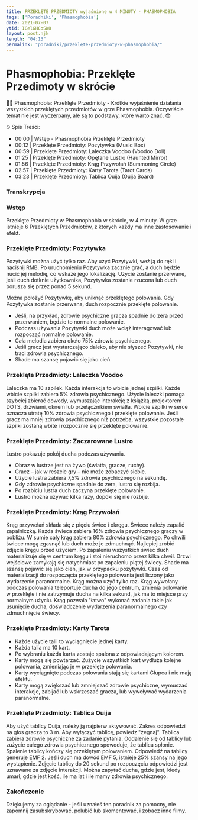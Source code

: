 ```yaml
---
title: PRZEKLĘTE PRZEDMIOTY wyjaśnione w 4 MINUTY - PHASMOPHOBIA
tags: ['Poradniki', 'Phasmophobia']
date: 2021-07-07
ytid: IGelGHCoSW8
layout: post.njk
length: "04:13"
permalink: "poradniki/przeklęte-przedmioty-w-phasmophobia/"
---
```


# Phasmophobia: Przeklęte Przedimoty w skrócie

👋😊 Phasmophobia: Przeklęte Przedmioty - Krótkie wyjaśnienie działania wszystkich przeklętych przedmiotów w grze Phasmophobia. Oczywiście temat nie jest wyczerpany, ale są to podstawy, które warto znać. 😎

⏲ Spis Treści:
- 00:00 | Wstęp - Phasmophobia Przeklęte Przedmioty
- 00:12 | Przeklęte Przedmioty: Pozytywka (Music Box)
- 00:59 | Przeklęte Przedmioty: Laleczka Voodoo (Voodoo Doll)
- 01:25 | Przeklęte Przedmioty: Opętane Lustro (Haunted Mirror)
- 01:56 | Przeklęte Przedmioty: Krąg Przywołań (Summoning Circle)
- 02:57 | Przeklęte Przedmioty: Karty Tarota (Tarot Cards)
- 03:23 | Przeklęte Przedmioty: Tablica Ouija (Ouija Board)


<h3 id="transkrypcja">Transkrypcja</h3>

### Wstęp
Przeklęte Przedmioty w Phasmophobia w skrócie, w 4 minuty. W grze istnieje 6 Przeklętych Przedmiotów, z których każdy ma inne zastosowanie i efekt.

### Przeklęte Przedmioty: Pozytywka
Pozytywki można użyć tylko raz.
Aby użyć Pozytywki, weź ją do ręki i naciśnij RMB.
Po uruchomieniu Pozytywka zacznie grać, a duch będzie nucić jej melodię, co wskaże jego lokalizację.
Użycie zostanie przerwane, jeśli duch dotknie użytkownika, Pozytywka zostanie rzucona lub duch porusza się przez ponad 5 sekund.

Można położyć Pozytywkę, aby uniknąć przeklętego polowania.
Gdy Pozytywka zostanie przerwana, duch rozpocznie przeklęte polowanie.

- Jeśli, na przykład, zdrowie psychiczne gracza spadnie do zera przed przerwaniem, będzie to normalne polowanie.
- Podczas używania Pozytywki duch może wciąż interagować lub rozpocząć normalne polowanie.
- Cała melodia zabiera około 75% zdrowia psychicznego.
- Jeśli gracz jest wystarczająco daleko, aby nie słyszeć Pozytywki, nie traci zdrowia psychicznego.
- Shade ma szansę pojawić się jako cień.

### Przeklęte Przedmioty: Laleczka Voodoo
Laleczka ma 10 szpilek.
Każda interakcja to wbicie jednej szpilki.
Każde wbicie szpilki zabiera 5% zdrowia psychicznego.
Użycie laleczki pomaga szybciej zbierać dowody, wymuszając interakcję z książką, projektorem DOTS, drzwiami, oknem lub przełącznikiem światła.
Wbicie szpilki w serce oznacza utratę 10% zdrowia psychicznego i przeklęte polowanie.
Jeśli gracz ma mniej zdrowia psychicznego niż potrzeba, wszystkie pozostałe szpilki zostaną wbite i rozpocznie się przeklęte polowanie.

### Przeklęte Przedmioty: Zaczarowane Lustro
Lustro pokazuje pokój ducha podczas używania.
- Obraz w lustrze jest na żywo (światła, gracze, ruchy).
- Gracz – jak w reszcie gry – nie może zobaczyć siebie.
- Użycie lustra zabiera 7,5% zdrowia psychicznego na sekundę.
- Gdy zdrowie psychiczne spadnie do zera, lustro się rozbija.
- Po rozbiciu lustra duch zaczyna przeklęte polowanie.
- Lustro można używać kilka razy, dopóki się nie rozbije.


### Przeklęte Przedmioty: Krąg Przywołań
Krąg przywołań składa się z pięciu świec i okręgu.
Świece należy zapalić zapalniczką.
Każda świeca zabiera 16% zdrowia psychicznego graczy w pobliżu.
W sumie cały krąg zabiera 80% zdrowia psychicznego.
Po chwili świece mogą zgasnąć lub duch może je zdmuchnąć.
Najlepiej zrobić zdjęcie kręgu przed użyciem.
Po zapaleniu wszystkich świec duch materializuje się w centrum kręgu i stoi nieruchomo przez kilka chwil.
Drzwi wejściowe zamykają się natychmiast po zapaleniu piątej świecy.
Shade ma szansę pojawić się jako cień, jak w przypadku pozytywki.
Czas od materializacji do rozpoczęcia przeklętego polowania jest liczony jako wydarzenie paranormalne.
Krąg można użyć tylko raz.
Krąg wywołany podczas polowania teleportuje ducha do jego centrum, zmienia polowanie w przeklęte i nie zatrzymuje ducha na kilka sekund, jak ma to miejsce przy normalnym użyciu.
Krąg pozwala "łatwo" wykonać zadania takie jak usunięcie ducha, doświadczenie wydarzenia paranormalnego czy zdmuchnięcie świecy.


### Przeklęte Przedmioty: Karty Tarota
- Każde użycie talii to wyciągnięcie jednej karty.
- Każda talia ma 10 kart.
- Po wybraniu każda karta zostaje spalona z odpowiadającym kolorem.
- Karty mogą się powtarzać.
Zużycie wszystkich kart wydłuża kolejne polowania, zmieniając je w przeklęte polowania.
- Karty wyciągnięte podczas polowania stają się kartami Głupca i nie mają efektu.
- Karty mogą zwiększać lub zmniejszać zdrowie psychiczne, wymuszać interakcje, zabijać lub wskrzeszać gracza, lub wywoływać wydarzenia paranormalne.

### Przeklęte Przedmioty: Tablica Ouija
Aby użyć tablicy Ouija, należy ją najpierw aktywować.
Zakres odpowiedzi na głos gracza to 3 m.
Aby wyłączyć tablicę, powiedz "żegnaj".
Tablica zabiera zdrowie psychiczne za zadanie pytania.
Oddalenie się od tablicy lub zużycie całego zdrowia psychicznego spowoduje, że tablica spłonie.
Spalenie tablicy kończy się przeklętym polowaniem.
Odpowiedź na tablicy generuje EMF 2.
Jeśli duch ma dowód EMF 5, istnieje 25% szansy na jego wystąpienie.
Zdjęcie tablicy do 20 sekund po rozpoczęciu odpowiedzi jest uznawane za zdjęcie interakcji.
Można zapytać ducha, gdzie jest, kiedy umarł, gdzie jest kość, ile ma lat i ile mamy zdrowia psychicznego.

### Zakończenie
Dziękujemy za oglądanie - jeśli uznałeś ten poradnik za pomocny, nie zapomnij zasubskrybować, polubić lub skomentować, i zobacz inne filmy.